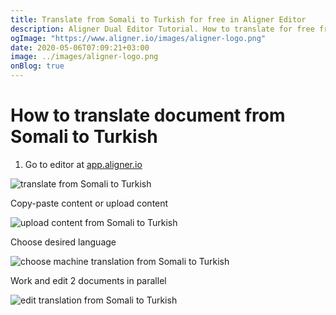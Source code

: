 ```yaml
---
title: Translate from Somali to Turkish for free in Aligner Editor
description: Aligner Dual Editor Tutorial. How to translate for free from Somali to Turkish. Aligner is multilingual document management platform. 
ogImage: "https://www.aligner.io/images/aligner-logo.png"
date: 2020-05-06T07:09:21+03:00
image: ../images/aligner-logo.png
onBlog: true
---
```


# How to translate document from Somali to Turkish

1. Go to editor at [app.aligner.io](https://app.aligner.io "Aligner App web page")

![translate from Somali to Turkish](../aligner-blank-editor.png "translate from Somali to Turkish")

Copy-paste content or upload content

![upload content from Somali to Turkish](../aligner-uploaded-document.png "upload content from Somali to Turkish")

Choose desired language

![choose machine translation from Somali to Turkish](../aligner-language-dropdown.png "choose machine translation from Somali to Turkish")

Work and edit 2 documents in parallel

![edit translation from Somali to Turkish](../aligner-double-sitded-editor.png "edit translation from Somali to Turkish")

